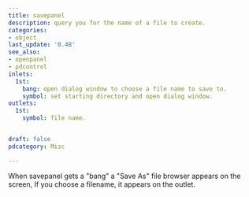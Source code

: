 ```yaml
---
title: savepanel
description: query you for the name of a file to create.
categories:
- object
last_update: '0.48'
see_also:
- openpanel
- pdcontrol
inlets:
  1st:
    bang: open dialog window to choose a file name to save to.
    symbol: set starting directory and open dialog window.
outlets:
  1st:
    symbol: file name.


draft: false
pdcategory: Misc

---
```


When savepanel gets a "bang" a "Save As" file browser appears on the screen, If you choose a filename, it appears on the outlet.
